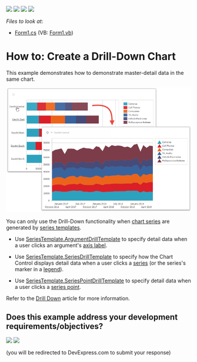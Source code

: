 <!-- default badges list -->
![](https://img.shields.io/endpoint?url=https://codecentral.devexpress.com/api/v1/VersionRange/128573387/24.2.1%2B)
[![](https://img.shields.io/badge/Open_in_DevExpress_Support_Center-FF7200?style=flat-square&logo=DevExpress&logoColor=white)](https://supportcenter.devexpress.com/ticket/details/E1465)
[![](https://img.shields.io/badge/📖_How_to_use_DevExpress_Examples-e9f6fc?style=flat-square)](https://docs.devexpress.com/GeneralInformation/403183)
[![](https://img.shields.io/badge/💬_Leave_Feedback-feecdd?style=flat-square)](#does-this-example-address-your-development-requirementsobjectives)
<!-- default badges end -->
<!-- default file list -->
*Files to look at*:

* [Form1.cs](./CS/Form1.cs) (VB: [Form1.vb](./VB/Form1.vb))
<!-- default file list end -->
# How to: Create a Drill-Down Chart


This example demonstrates how to demonstrate master-detail data in the same chart.

![](Images/drill-down-chart.png)

You can only use the Drill-Down functionality when [chart series](https://docs.devexpress.com/WindowsForms/6167/controls-and-libraries/chart-control/fundamentals/chart-elements/series) are generated by [series templates](https://docs.devexpress.com/WindowsForms/6562/controls-and-libraries/chart-control/data-processing/data-providing/generate-series-from-a-data-source).

* Use [SeriesTemplate.ArgumentDrillTemplate](https://docs.devexpress.com/CoreLibraries/DevExpress.XtraCharts.SeriesTemplate.ArgumentDrillTemplate) to specify detail data when a user clicks an argument's [axis label](https://docs.devexpress.com/WindowsForms/5804/controls-and-libraries/chart-control/fundamentals/chart-elements/diagram/axes/axis-labels).

* Use [SeriesTemplate.SeriesDrillTemplate](https://docs.devexpress.com/CoreLibraries/DevExpress.XtraCharts.SeriesTemplate.SeriesDrillTemplate) to specify how the Chart Control displays detail data when a user clicks a [series](https://docs.devexpress.com/WindowsForms/6167/controls-and-libraries/chart-control/fundamentals/chart-elements/series) (or the series's marker in a [legend](https://docs.devexpress.com/WindowsForms/5794/controls-and-libraries/chart-control/fundamentals/chart-elements/legends)). 

* Use [SeriesTemplate.SeriesPointDrillTemplate](https://docs.devexpress.com/CoreLibraries/DevExpress.XtraCharts.SeriesTemplate.SeriesPointDrillTemplate) to specify detail data when a user clicks a [series point](https://docs.devexpress.com/WindowsForms/6168/controls-and-libraries/chart-control/fundamentals/chart-elements/series/series-points).

Refer to the [Drill Down](https://docs.devexpress.com/WindowsForms/120658/controls-and-libraries/chart-control/data-processing/data-providing/drill-down) article for more information.
<!-- feedback -->
## Does this example address your development requirements/objectives?

[<img src="https://www.devexpress.com/support/examples/i/yes-button.svg"/>](https://www.devexpress.com/support/examples/survey.xml?utm_source=github&utm_campaign=how-to-create-a-drill-down-chart-e1465&~~~was_helpful=yes) [<img src="https://www.devexpress.com/support/examples/i/no-button.svg"/>](https://www.devexpress.com/support/examples/survey.xml?utm_source=github&utm_campaign=how-to-create-a-drill-down-chart-e1465&~~~was_helpful=no)

(you will be redirected to DevExpress.com to submit your response)
<!-- feedback end -->
